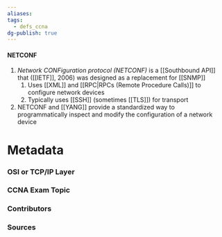 ```yaml
---
aliases: 
tags:
  - defs_ccna
dg-publish: true
---
```

#### NETCONF
1. *Network CONFiguration protocol (NETCONF)* is a [[Southbound API]] that  ([[IETF]], 2006) was designed as a replacement for [[SNMP]]
	1. Uses [[XML]] and [[RPC|RPCs (Remote Procedure Calls)]] to configure network devices
	2. Typically uses [[SSH]] (sometimes [[TLS]]) for transport
2. NETCONF and [[YANG]] provide a standardized way to programmatically inspect and modify the configuration of a network device




# Metadata
### OSI or TCP/IP Layer

### CCNA Exam Topic

### Contributors

### Sources
